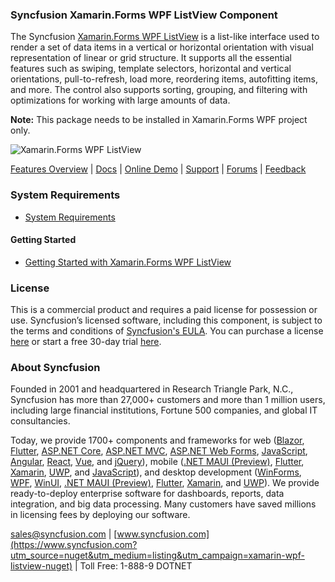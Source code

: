 ### Syncfusion Xamarin.Forms WPF ListView Component
The Syncfusion [Xamarin.Forms WPF ListView](https://www.syncfusion.com/xamarin-ui-controls/xamarin-listview?utm_source=nuget&utm_medium=listing&utm_campaign=xamarin-wpf-listview-nuget) is a list-like interface used to render a set of data items in a vertical or horizontal orientation with visual representation of linear or grid structure. It supports all the essential features such as swiping, template selectors, horizontal and vertical orientations, pull-to-refresh, load more, reordering items, autofitting items, and more. The control also supports sorting, grouping, and filtering with optimizations for working with large amounts of data.

**Note:** This package needs to be installed in Xamarin.Forms WPF project only.
      
![Xamarin.Forms WPF ListView](https://cdn.syncfusion.com/nuget-readme/xamarin/xamarin-wpf-listview.png)

[Features Overview](https://www.syncfusion.com/xamarin-ui-controls/xamarin-listview?utm_source=nuget&utm_medium=listing&utm_campaign=xamarin-wpf-listview-nuget) | [Docs](https://help.syncfusion.com/xamarin/listview/getting-started?utm_source=nuget&utm_medium=listing&utm_campaign=xamarin-wpf-listview-nuget) | [Online Demo](https://github.com/syncfusion/xamarin-demos?utm_source=nuget&utm_medium=listing&utm_campaign=xamarin-wpf-listview-nuget) | [Support](https://www.syncfusion.com/support/directtrac/incidents/newincident?utm_source=nuget&utm_medium=listing&utm_campaign=xamarin-wpf-listview-nuget) | [Forums](hhttps://www.syncfusion.com/forums/xamarin.forms?utm_source=nuget&utm_medium=listing&utm_campaign=xamarin-wpf-listview-nuget) | [Feedback](https://www.syncfusion.com/feedback/xamarin-forms?utm_source=nuget&utm_medium=listing&utm_campaign=xamarin-wpf-listview-nuget)

### System Requirements

* [System Requirements](https://help.syncfusion.com/xamarin/installation/system-requirements?utm_source=nuget&utm_medium=listing&utm_campaign=xamarin-wpf-listview-nuget)

#### Getting Started

* [Getting Started with Xamarin.Forms WPF ListView](https://help.syncfusion.com/xamarin/listview/getting-started?utm_source=nuget&utm_medium=listing&utm_campaign=xamarin-wpf-listview-nuget)

### License

This is a commercial product and requires a paid license for possession or use. Syncfusion’s licensed software, including this component, is subject to the terms and conditions of [Syncfusion's EULA](https://www.syncfusion.com/eula/es/?utm_source=nuget&utm_medium=listing&utm_campaign=xamarin-wpf-listview-nuget). You can purchase a license [here](https://www.syncfusion.com/sales/products?utm_source=nuget&utm_medium=listing&utm_campaign=xamarin-wpf-listview-nuget) or start a free 30-day trial [here](https://www.syncfusion.com/account/manage-trials/start-trials?utm_source=nuget&utm_medium=listing&utm_campaign=xamarin-wpf-listview-nuget).

### About Syncfusion

Founded in 2001 and headquartered in Research Triangle Park, N.C., Syncfusion has more than 27,000+ customers and more than 1 million users, including large financial institutions, Fortune 500 companies, and global IT consultancies.
 
Today, we provide 1700+ components and frameworks for web ([Blazor](https://www.syncfusion.com/blazor-components?utm_source=nuget&utm_medium=listing&utm_campaign=xamarin-wpf-listview-nuget), [Flutter](https://www.syncfusion.com/flutter-widgets?utm_source=nuget&utm_medium=listing&utm_campaign=xamarin-wpf-listview-nuget), [ASP.NET Core](https://www.syncfusion.com/aspnet-core-ui-controls?utm_source=nuget&utm_medium=listing&utm_campaign=xamarin-wpf-listview-nuget), [ASP.NET MVC](https://www.syncfusion.com/aspnet-mvc-ui-controls?utm_source=nuget&utm_medium=listing&utm_campaign=xamarin-wpf-listview-nuget), [ASP.NET Web Forms](https://www.syncfusion.com/jquery/aspnet-webforms-ui-controls?utm_source=nuget&utm_medium=listing&utm_campaign=xamarin-wpf-listview-nuget), [JavaScript](https://www.syncfusion.com/javascript-ui-controls?utm_source=nuget&utm_medium=listing&utm_campaign=xamarin-wpf-listview-nuget), [Angular](https://www.syncfusion.com/angular-ui-components?utm_source=nuget&utm_medium=listing&utm_campaign=xamarin-wpf-listview-nuget), [React](https://www.syncfusion.com/react-ui-components?utm_source=nuget&utm_medium=listing&utm_campaign=xamarin-wpf-listview-nuget), [Vue](https://www.syncfusion.com/vue-ui-components?utm_source=nuget&utm_medium=listing&utm_campaign=xamarin-wpf-listview-nuget), and [jQuery](https://www.syncfusion.com/jquery-ui-widgets?utm_source=nuget&utm_medium=listing&utm_campaign=xamarin-wpf-listview-nuget)), mobile ([.NET MAUI (Preview)](https://www.syncfusion.com/maui-controls?utm_source=nuget&utm_medium=listing&utm_campaign=xamarin-wpf-listview-nuget), [Flutter](https://www.syncfusion.com/flutter-widgets?utm_source=nuget&utm_medium=listing&utm_campaign=xamarin-wpf-listview-nuget), [Xamarin](https://www.syncfusion.com/xamarin-ui-controls?utm_source=nuget&utm_medium=listing&utm_campaign=xamarin-wpf-listview-nuget), [UWP](https://www.syncfusion.com/uwp-ui-controls?utm_source=nuget&utm_medium=listing&utm_campaign=xamarin-wpf-listview-nuget), and [JavaScript](https://www.syncfusion.com/javascript-ui-controls?utm_source=nuget&utm_medium=listing&utm_campaign=xamarin-wpf-listview-nuget)), and desktop development ([WinForms](https://www.syncfusion.com/winforms-ui-controls?utm_source=nuget&utm_medium=listing&utm_campaign=xamarin-wpf-listview-nuget), [WPF](https://www.syncfusion.com/wpf-controls?utm_source=nuget&utm_medium=listing&utm_campaign=xamarin-wpf-listview-nuget), [WinUI](https://www.syncfusion.com/winui-controls?utm_source=nuget&utm_medium=listing&utm_campaign=xamarin-wpf-listview-nuget), [.NET MAUI (Preview)](https://www.syncfusion.com/maui-controls?utm_source=nuget&utm_medium=listing&utm_campaign=xamarin-wpf-listview-nuget), [Flutter](https://www.syncfusion.com/flutter-widgets?utm_source=nuget&utm_medium=listing&utm_campaign=xamarin-wpf-listview-nuget), [Xamarin](https://www.syncfusion.com/xamarin-ui-controls?utm_source=nuget&utm_medium=listing&utm_campaign=xamarin-wpf-listview-nuget), and [UWP](https://www.syncfusion.com/uwp-ui-controls?utm_source=nuget&utm_medium=listing&utm_campaign=xamarin-wpf-listview-nuget)). We provide ready-to-deploy enterprise software for dashboards, reports, data integration, and big data processing. Many customers have saved millions in licensing fees by deploying our software.

[sales@syncfusion.com](mailto:sales@syncfusion.com?Subject=Syncfusion%20Xamarin.Forms%20WPF%20ListView-%20NuGet) | [www.syncfusion.com](https://www.syncfusion.com?utm_source=nuget&utm_medium=listing&utm_campaign=xamarin-wpf-listview-nuget) | Toll Free: 1-888-9 DOTNET